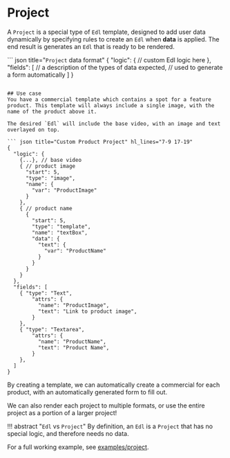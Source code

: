 # Project

A `Project` is a special type of `Edl` template, designed to add user data dynamically by specifying rules to create an `Edl` when **data** is applied. The end result is generates an `Edl` that is ready to be rendered.

``` json title="`Project` data format"
{
  "logic": {
    // custom Edl logic here
  },
  "fields": [
  // a description of the types of data expected,
  // used to generate a form automatically
  ]
}
```

## Use case
You have a commercial template which contains a spot for a feature product. This template will always include a single image, with the name of the product above it.

The desired `Edl` will include the base video, with an image and text overlayed on top. 

``` json title="Custom Product Project" hl_lines="7-9 17-19"
{
  "logic": {
    {...}, // base video
    { // product image
      "start": 5,
      "type": "image",
      "name": {
        "var": "ProductImage"
      }
    },
    { // product name
      {
        "start": 5,
        "type": "template",
        "name": "textBox",
        "data": {
          "text": {
            "var": "ProductName"
          }
        }
      }
    }
  },
  "fields": [
    { "type": "Text",
        "attrs": {
          "name": "ProductImage",
          "text": "Link to product image",
        }
    },
    { "type": "Textarea",
        "attrs": {
          "name": "ProductName",
          "text": "Product Name",
        }
    },
  ]
}
```

By creating a template, we can automatically create a commercial for each product, with an automatically generated form to fill out.


We can also render each project to multiple formats, or use the entire project as a portion of a larger project!

!!! abstract "`Edl` vs `Project`"
    By definition, an `Edl` is a `Project` that has no special logic, and therefore needs no data.

For a full working example, see [examples/project](../../examples/project).
